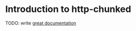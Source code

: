 # Introduction to http-chunked

TODO: write [great documentation](http://jacobian.org/writing/what-to-write/)
